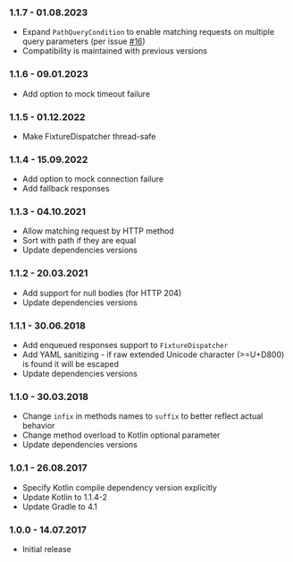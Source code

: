 ### 1.1.7 - 01.08.2023

- Expand `PathQueryCondition` to enable matching requests on multiple query parameters (per issue [#16](https://github.com/DroidsOnRoids/mockwebserver-path-dispatcher/issues/16))
- Compatibility is maintained with previous versions

### 1.1.6 - 09.01.2023

- Add option to mock timeout failure

### 1.1.5 - 01.12.2022

- Make FixtureDispatcher thread-safe

### 1.1.4 - 15.09.2022

- Add option to mock connection failure
- Add fallback responses

### 1.1.3 - 04.10.2021

- Allow matching request by HTTP method
- Sort with path if they are equal
- Update dependencies versions

### 1.1.2 - 20.03.2021

- Add support for null bodies (for HTTP 204)
- Update dependencies versions

### 1.1.1 - 30.06.2018

- Add enqueued responses support to `FixtureDispatcher`
- Add YAML sanitizing - if raw extended Unicode character (>=U+D800) is found it will be escaped
- Update dependencies versions

### 1.1.0 - 30.03.2018

- Change `infix` in methods names to `suffix` to better reflect actual behavior
- Change method overload to Kotlin optional parameter
- Update dependencies versions

### 1.0.1 - 26.08.2017

- Specify Kotlin compile dependency version explicitly
- Update Kotlin to 1.1.4-2
- Update Gradle to 4.1

### 1.0.0 - 14.07.2017

- Initial release 
